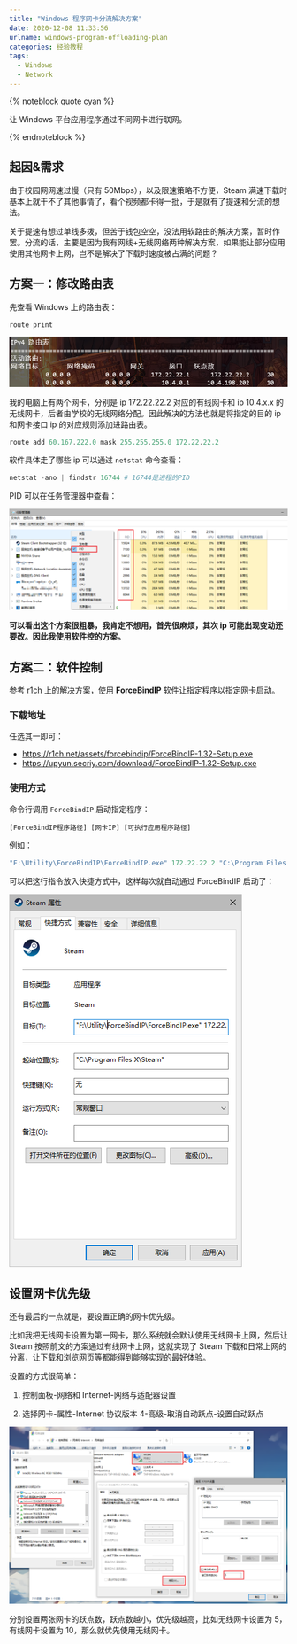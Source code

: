 ```yaml
---
title: "Windows 程序网卡分流解决方案"
date: 2020-12-08 11:33:56
urlname: windows-program-offloading-plan
categories: 经验教程
tags:
  - Windows
  - Network
---
```


{% noteblock quote cyan %}

让 Windows 平台应用程序通过不同网卡进行联网。

{% endnoteblock %}

<!-- more -->

## 起因&需求

由于校园网网速过慢（只有 50Mbps），以及限速策略不方便，Steam 满速下载时基本上就干不了其他事情了，看个视频都卡得一批，于是就有了提速和分流的想法。

关于提速有想过单线多拨，但苦于钱包空空，没法用软路由的解决方案，暂时作罢。分流的话，主要是因为我有网线+无线网络两种解决方案，如果能让部分应用使用其他网卡上网，岂不是解决了下载时速度被占满的问题？

## 方案一：修改路由表

先查看 Windows 上的路由表：

```powershell
route print
```

![](Windows-程序网卡分流解决方案/image-20201208114218499.png)

我的电脑上有两个网卡，分别是 ip 172.22.22.2 对应的有线网卡和 ip 10.4.x.x 的无线网卡，后者由学校的无线网络分配。因此解决的方法也就是将指定的目的 ip 和网卡接口 ip 的对应规则添加进路由表。

```powershell
route add 60.167.222.0 mask 255.255.255.0 172.22.22.2
```

软件具体走了哪些 ip 可以通过 `netstat` 命令查看：

```powershell
netstat -ano | findstr 16744 # 16744是进程的PID
```

PID 可以在任务管理器中查看：

![](Windows-程序网卡分流解决方案/image-20201208115136918.png)

**可以看出这个方案很粗暴，我肯定不想用，首先很麻烦，其次 ip 可能出现变动还要改。因此我使用软件控的方案。**

## 方案二：软件控制

参考 [r1ch](https://r1ch.net/projects/forcebindip) 上的解决方案，使用 **ForceBindIP** 软件让指定程序以指定网卡启动。

### 下载地址

任选其一即可：

- https://r1ch.net/assets/forcebindip/ForceBindIP-1.32-Setup.exe
- https://upyun.secriy.com/download/ForceBindIP-1.32-Setup.exe

### 使用方式

命令行调用 `ForceBindIP` 启动指定程序：

`[ForceBindIP程序路径] [网卡IP] [可执行应用程序路径]`

例如：

```powershell
"F:\Utility\ForceBindIP\ForceBindIP.exe" 172.22.22.2 "C:\Program Files X\Steam\steam.exe"
```

可以把这行指令放入快捷方式中，这样每次就自动通过 ForceBindIP 启动了：

![image-20201208121555647](Windows-程序网卡分流解决方案/image-20201208121555647.png)

## 设置网卡优先级

还有最后的一点就是，要设置正确的网卡优先级。

比如我把无线网卡设置为第一网卡，那么系统就会默认使用无线网卡上网，然后让 Steam 按照前文的方案通过有线网卡上网，这就实现了 Steam 下载和日常上网的分离，让下载和浏览网页等都能得到能够实现的最好体验。

设置的方式很简单：

1. 控制面板-网络和 Internet-网络与适配器设置

2. 选择网卡-属性-Internet 协议版本 4-高级-取消自动跃点-设置自动跃点

![](Windows-程序网卡分流解决方案/image-20201208140108641.png)

分别设置两张网卡的跃点数，跃点数越小，优先级越高，比如无线网卡设置为 5，有线网卡设置为 10，那么就优先使用无线网卡。
